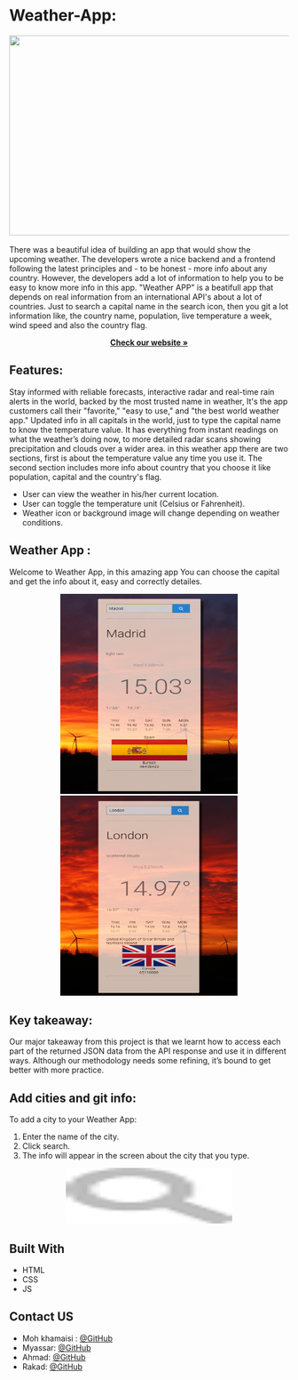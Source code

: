 # Weather-App: 

<p align="center">
  <img src="/img/weather2.jpg" width=720px height=360px />
</p>
There was a beautiful idea of building an app that would show the upcoming weather. The developers wrote a nice backend and a frontend following the latest principles and - to be honest - more info about any country. However, the developers add a lot of information to help you to be easy to know more info in this app. "Weather APP" is a beatifull app that depends on real information from an international API's about a lot of countries.
Just to search a capital name in the search icon, then you git a lot information like, the country name, population, live temperature a week, wind speed and also the country flag.
  <p align="center">
    <a href="https://webahead7.github.io/Weather-App/"><strong>Check our website »</strong></a>
  </p>

## Features:
Stay informed with reliable forecasts, interactive radar and real-time rain alerts in the world, backed by the most trusted name in weather, It's the app customers call their "favorite," "easy to use," and "the best world weather app."
Updated info in all capitals in the world, just to type the capital name to know the temperature value.
It has everything from instant readings on what the weather’s doing now, to more detailed radar scans showing precipitation and clouds over a wider area.
in this weather app there are two sections, first is about the temperature value any time you use it. The second section includes more info about country that you choose it like population, capital and the country's flag.

* User can view the weather in his/her current location.
* User can toggle the temperature unit (Celsius or Fahrenheit).
* Weather icon or background image will change depending on weather conditions.


## Weather App :
 Welcome to Weather App, in this amazing app You can choose the capital and get the info about it, easy and correctly detailes.<br>
 
<p align="center">
  <img src="/img/Madrid.png" width=320px height=360px />
    <img src="/img/London.png" width=320px height=360px />

</p>

## Key takeaway:
Our major takeaway from this project is that we learnt how to access each part of the returned JSON data from the API response and use it in different ways. Although our methodology needs some refining, it’s bound to get better with more practice.

## Add cities and git info:
To add a city to your Weather App:        
1. Enter the name of the city.
2. Click search.
3. The info will appear in the screen about the city that you type.

<p align="center">
  <img src="/img/searchicon.png" width=300px height=100px />
</p>




## Built With
* HTML
* CSS
* JS


<!-- Contact US -->
## Contact US

* Moh khamaisi : [@GitHub](https://github.com/muhkhm)
* Myassar: [@GitHub](https://github.com/myassar1211)
* Ahmad: [@GitHub](https://github.com/ahmad420)
* Rakad: [@GitHub](https://github.com/rakad-kh)
<br>

